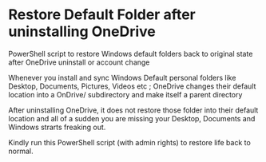 # Restore Default Folder after uninstalling OneDrive
PowerShell script to restore Windows default folders back to original state after OneDrive uninstall or account change

Whenever you install and sync Windows Default personal folders like Desktop, Documents, Pictures, Videos etc ; OneDrive changes their default location into a OnDrive/ subdirectory and make itself a parent directory 

After uninstalling OneDrive, it does not restore those folder into their default location and all of a sudden you are missing your Desktop, Documents and Windows strarts freaking out. 

Kindly run this PowerShell script (with admin rights) to restore life back to normal. 

